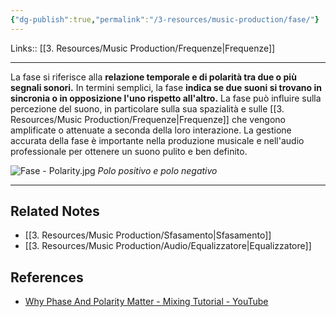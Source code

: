 ```yaml
---
{"dg-publish":true,"permalink":"/3-resources/music-production/fase/"}
---
```


Links:: [[3. Resources/Music Production/Frequenze\|Frequenze]]

---
La fase si riferisce alla **relazione temporale e di polarità tra due o più segnali sonori.** In termini semplici, la fase **indica se due suoni si trovano in sincronia o in opposizione l'uno rispetto all'altro.** La fase può influire sulla percezione del suono, in particolare sulla sua spazialità e sulle [[3. Resources/Music Production/Frequenze\|Frequenze]] che vengono amplificate o attenuate a seconda della loro interazione. La gestione accurata della fase è importante nella produzione musicale e nell'audio professionale per ottenere un suono pulito e ben definito. 

![Fase - Polarity.jpg](/img/user/3.%20Resources/Attachments/Fase%20-%20Polarity.jpg)
_Polo positivo e polo negativo_



---

## Related Notes

- [[3. Resources/Music Production/Sfasamento\|Sfasamento]]
- [[3. Resources/Music Production/Audio/Equalizzatore\|Equalizzatore]]


## References

- [Why Phase And Polarity Matter - Mixing Tutorial - YouTube](https://www.youtube.com/embed/IrXHVWPGdeQ)